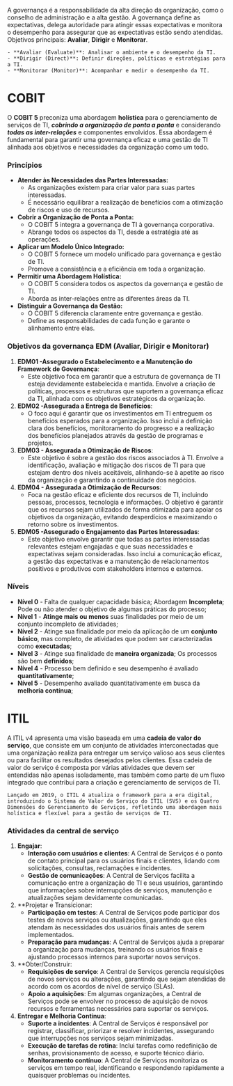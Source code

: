 A governança é a responsabilidade da alta direção da organização, como o conselho de administração e a alta gestão. A governança define as expectativas, delega autoridade para atingir essas expectativas e monitora o desempenho para assegurar que as expectativas estão sendo atendidas. Objetivos principais: **Avaliar**, **Dirigir** e **Monitorar**.

```ad-summary
- **Avaliar (Evaluate)**: Analisar o ambiente e o desempenho da TI.
- **Dirigir (Direct)**: Definir direções, políticas e estratégias para a TI.
- **Monitorar (Monitor)**: Acompanhar e medir o desempenho da TI.
```
# COBIT
O **COBIT 5** preconiza uma abordagem **holística** para o gerenciamento de serviços de TI, **_cobrindo a organização de ponta a ponta_** e considerando **_todas as inter-relações_** e componentes envolvidos. Essa abordagem é fundamental para garantir uma governança eficaz e uma gestão de TI alinhada aos objetivos e necessidades da organização como um todo.
### Princípios 
- **Atender às Necessidades das Partes Interessadas:**
    - As organizações existem para criar valor para suas partes interessadas.
    - É necessário equilibrar a realização de benefícios com a otimização de riscos e uso de recursos.
- **Cobrir a Organização de Ponta a Ponta:**
    - O COBIT 5 integra a governança de TI à governança corporativa.
    - Abrange todos os aspectos da TI, desde a estratégia até as operações.
- **Aplicar um Modelo Único Integrado:**
    - O COBIT 5 fornece um modelo unificado para governança e gestão de TI.
    - Promove a consistência e a eficiência em toda a organização.
- **Permitir uma Abordagem Holística:**
    - O COBIT 5 considera todos os aspectos da governança e gestão de TI.
    - Aborda as inter-relações entre as diferentes áreas da TI.
- **Distinguir a Governança da Gestão:**
    - O COBIT 5 diferencia claramente entre governança e gestão.
    - Define as responsabilidades de cada função e garante o alinhamento entre elas.
### Objetivos da governança EDM (Avaliar, Dirigir e Monitorar)
1. **EDM01 -Assegurado o Estabelecimento e a Manutenção do Framework de Governança**:
    - Este objetivo foca em garantir que a estrutura de governança de TI esteja devidamente estabelecida e mantida. Envolve a criação de políticas, processos e estruturas que suportem a governança eficaz da TI, alinhada com os objetivos estratégicos da organização.
2. **EDM02 -Assegurada a Entrega de Benefícios**:
    - O foco aqui é garantir que os investimentos em TI entreguem os benefícios esperados para a organização. Isso inclui a definição clara dos benefícios, monitoramento do progresso e a realização dos benefícios planejados através da gestão de programas e projetos.
3. **EDM03 - Assegurada a Otimização de Riscos**:
    - Este objetivo é sobre a gestão dos riscos associados à TI. Envolve a identificação, avaliação e mitigação dos riscos de TI para que estejam dentro dos níveis aceitáveis, alinhando-se à apetite ao risco da organização e garantindo a continuidade dos negócios.
4. **EDM04 - Assegurada a Otimização de Recursos**:
    - Foca na gestão eficaz e eficiente dos recursos de TI, incluindo pessoas, processos, tecnologia e informações. O objetivo é garantir que os recursos sejam utilizados de forma otimizada para apoiar os objetivos da organização, evitando desperdícios e maximizando o retorno sobre os investimentos.
5. **EDM05 -Assegurado o Engajamento das Partes Interessadas**:
    - Este objetivo envolve garantir que todas as partes interessadas relevantes estejam engajadas e que suas necessidades e expectativas sejam consideradas. Isso inclui a comunicação eficaz, a gestão das expectativas e a manutenção de relacionamentos positivos e produtivos com stakeholders internos e externos.
### Níveis
- **Nível 0** - Falta de qualquer capacidade básica; Abordagem **Incompleta**; Pode ou não atender o objetivo de algumas práticas do processo;
- **Nível 1** - **Atinge mais ou menos** suas finalidades por meio de um conjunto incompleto de atividades;
- **Nível 2** - Atinge sua finalidade por meio da aplicação de um **conjunto básico**, mas completo, de atividades que podem ser caracterizadas como **executadas**;
- **Nível 3** - Atinge sua finalidade de **maneira organizada**; Os processos são bem **definidos**;
- **Nível 4** - Processo bem definido e seu desempenho é avaliado **quantitativamente**;
- **Nível 5** - Desempenho avaliado quantitativamente em busca da **melhoria contínua**;
# ITIL
A ITIL v4 apresenta uma visão baseada em uma **cadeia de valor do serviço**, que consiste em um conjunto de atividades interconectadas que uma organização realiza para entregar um serviço valioso aos seus clientes ou para facilitar os resultados desejados pelos clientes. Essa cadeia de valor do serviço é composta por várias atividades que devem ser entendidas não apenas isoladamente, mas também como parte de um fluxo integrado que contribui para a criação e gerenciamento de serviços de TI.

```ad-info
Lançado em 2019, o ITIL 4 atualiza o framework para a era digital, introduzindo o Sistema de Valor de Serviço do ITIL (SVS) e os Quatro Dimensões do Gerenciamento de Serviços, refletindo uma abordagem mais holística e flexível para a gestão de serviços de TI.
```
### Atividades da central de serviço
1. **Engajar**:
    - **Interação com usuários e clientes**: A Central de Serviços é o ponto de contato principal para os usuários finais e clientes, lidando com solicitações, consultas, reclamações e incidentes.
    - **Gestão de comunicações**: A Central de Serviços facilita a comunicação entre a organização de TI e seus usuários, garantindo que informações sobre interrupções de serviços, manutenção e atualizações sejam devidamente comunicadas.
2. **Projetar e Transicionar:
    - **Participação em testes**: A Central de Serviços pode participar dos testes de novos serviços ou atualizações, garantindo que eles atendam às necessidades dos usuários finais antes de serem implementados.
    - **Preparação para mudanças**: A Central de Serviços ajuda a preparar a organização para mudanças, treinando os usuários finais e ajustando processos internos para suportar novos serviços.
3. **Obter/Construir:
    - **Requisições de serviço**: A Central de Serviços gerencia requisições de novos serviços ou alterações, garantindo que sejam atendidas de acordo com os acordos de nível de serviço (SLAs).
    - **Apoio a aquisições**: Em algumas organizações, a Central de Serviços pode se envolver no processo de aquisição de novos recursos e ferramentas necessários para suportar os serviços.
4. **Entregar e Melhoria Continua**:
    - **Suporte a incidentes**: A Central de Serviços é responsável por registrar, classificar, priorizar e resolver incidentes, assegurando que interrupções nos serviços sejam minimizadas.
    - **Execução de tarefas de rotina**: Inclui tarefas como redefinição de senhas, provisionamento de acesso, e suporte técnico diário.
    - **Monitoramento contínuo**: A Central de Serviços monitoriza os serviços em tempo real, identificando e respondendo rapidamente a quaisquer problemas ou incidentes.